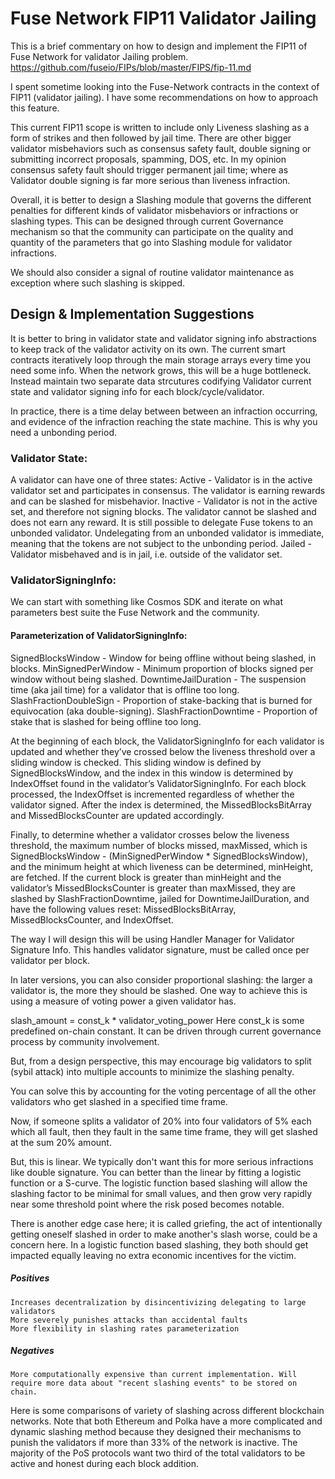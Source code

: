 # Fuse Network FIP11 Validator Jailing

This is a brief commentary on how to design and implement the FIP11 of Fuse Network for validator Jailing problem. 
https://github.com/fuseio/FIPs/blob/master/FIPS/fip-11.md

I spent sometime looking into the Fuse-Network contracts in the context of FIP11 (validator jailing). I have some recommendations on how to approach this feature.

This current FIP11 scope is written to include only Liveness slashing as a form of strikes and then followed by jail time. There are other bigger validator misbehaviors such as  consensus safety fault, double signing or submitting incorrect proposals, spamming, DOS, etc. In my opinion  consensus safety fault should trigger permanent jail time; where as Validator double signing is far more serious than liveness infraction.

Overall, it is better to design a Slashing module that governs the different penalties for different kinds of validator misbehaviors or infractions or slashing types. This can be designed through current Governance mechanism so that the community can participate on the quality and quantity of the parameters that go into Slashing module for validator infractions.

We should also consider a signal of routine validator maintenance as exception where such slashing is skipped.

## Design & Implementation Suggestions
It is better to bring in validator state and validator signing info abstractions to keep track of the validator activity on its own. The current smart contracts iteratively loop through the main storage arrays every time you need some info. When the network grows, this will be a huge bottleneck. Instead maintain two separate data strcutures codifying Validator current state and validator signing info for each block/cycle/validator.

In practice, there is a time delay between between an infraction occurring, and evidence of the infraction reaching the state machine. This is why you need a unbonding period.

### Validator State:
A validator can have one of three states:
Active - Validator is in the active validator set and participates in consensus. The validator is earning rewards and can be slashed for misbehavior.
Inactive - Validator is not in the active set, and therefore not signing blocks. The validator cannot be slashed and does not earn any reward. It is still possible to delegate Fuse tokens to an unbonded validator. Undelegating from an unbonded validator is immediate, meaning that the tokens are not subject to the unbonding period.
Jailed - Validator misbehaved and is in jail, i.e. outside of the validator set.

### ValidatorSigningInfo:
We can start with something like Cosmos SDK and iterate on what parameters best suite the Fuse Network and the community.

#### Parameterization of ValidatorSigningInfo:
SignedBlocksWindow - Window for being offline without being slashed, in blocks.
MinSignedPerWindow - Minimum proportion of blocks signed per window without being slashed.
DowntimeJailDuration - The suspension time (aka jail time) for a validator that is offline too long.
SlashFractionDoubleSign - Proportion of stake-backing that is burned for equivocation (aka double-signing).
SlashFractionDowntime - Proportion of stake that is slashed for being offline too long.

At the beginning of each block, the ValidatorSigningInfo for each validator is updated and whether they’ve crossed below the liveness threshold over a sliding window is checked. This sliding window is defined by SignedBlocksWindow, and the index in this window is determined by IndexOffset found in the validator’s ValidatorSigningInfo. For each block processed, the IndexOffset is incremented regardless of whether the validator signed. After the index is determined, the MissedBlocksBitArray and MissedBlocksCounter are updated accordingly.

Finally, to determine whether a validator crosses below the liveness threshold, the maximum number of blocks missed, maxMissed, which is SignedBlocksWindow - (MinSignedPerWindow * SignedBlocksWindow), and the minimum height at which liveness can be determined, minHeight, are fetched. If the current block is greater than minHeight and the validator’s MissedBlocksCounter is greater than maxMissed, they are slashed by SlashFractionDowntime, jailed for DowntimeJailDuration, and have the following values reset: MissedBlocksBitArray, MissedBlocksCounter, and IndexOffset.

The way I will design this will be using Handler Manager for Validator Signature Info. This handles validator signature, must be called once per validator per block.

In later versions, you can also consider proportional slashing: the larger a validator is, the more they should be slashed. One way to achieve this is using a measure of voting power a given validator has.

slash_amount = const_k * validator_voting_power
Here const_k is some predefined on-chain constant. It can be driven through current governance process by community involvement.

But, from a design perspective, this may encourage big validators to split (sybil attack) into multiple accounts to minimize the slashing penalty.

You can solve this by accounting for the voting percentage of all the other validators who get slashed in a specified time frame.

Now, if someone splits a validator of 20% into four validators of 5% each which all fault, then they fault in the same time frame, they will get slashed at the sum 20% amount.

But, this is linear. We typically don't want this for more serious infractions like double signature. You can better than the linear by fitting a logistic function or a S-curve. The logistic function based slashing will allow the slashing factor to be minimal for small values, and then grow very rapidly near some threshold point where the risk posed becomes notable.

There is another edge case here; it is called griefing, the act of intentionally getting oneself slashed in order to make another's slash worse, could be a concern here. In a logistic function based slashing, they both should get impacted equally leaving no extra economic incentives for the victim.

##### Positives
    Increases decentralization by disincentivizing delegating to large validators
    More severely punishes attacks than accidental faults
    More flexibility in slashing rates parameterization
##### Negatives
    More computationally expensive than current implementation. Will require more data about "recent slashing events" to be stored on chain.

Here is some comparisons of variety of slashing across different blockchain networks. Note that both Ethereum and Polka have a more complicated and dynamic slashing method because they designed their mechanisms to punish the validators if more than 33% of the network is inactive. The majority of the PoS protocols want two third of the total validators to be active and honest during each block addition. 

